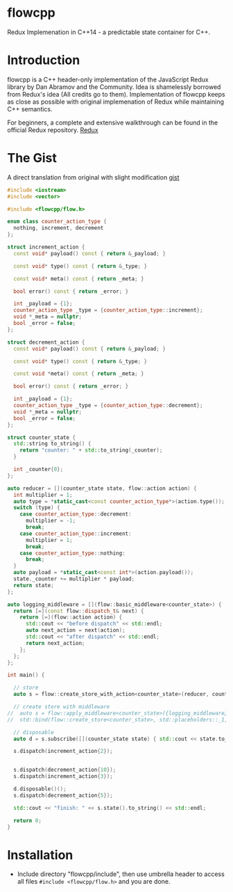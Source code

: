 # flowcpp
Redux Implemenation in C++14 - a predictable state container for C++.

# Introduction
flowcpp is a C++ header-only implementation of the JavaScript Redux library by Dan Abramov and the Community.
Idea is shamelessly borrowed from Redux's idea (All credits go to them). Implementation of flowcpp keeps as close as possible with original implemenation of Redux while maintaining C++ semantics.

For beginners, a complete and extensive walkthrough can be found in the official Redux repository. [Redux](https://github.com/rackt/redux)

# The Gist

A direct translation from original with slight modification [gist](https://github.com/rackt/redux/blob/master/README.md#the-gist)

``` C++
#include <iostream>
#include <vector>

#include <flowcpp/flow.h>

enum class counter_action_type {
  nothing, increment, decrement
};

struct increment_action {
  const void* payload() const { return &_payload; }

  const void* type() const { return &_type; }

  const void* meta() const { return _meta; }

  bool error() const { return _error; }

  int _payload = {1};
  counter_action_type _type = {counter_action_type::increment};
  void *_meta = nullptr;
  bool _error = false;
};

struct decrement_action {
  const void* payload() const { return &_payload; }

  const void* type() const { return &_type; }

  const void *meta() const { return _meta; }

  bool error() const { return _error; }

  int _payload = {1};
  counter_action_type _type = {counter_action_type::decrement};
  void *_meta = nullptr;
  bool _error = false;
};

struct counter_state {
  std::string to_string() {
    return "counter: " + std::to_string(_counter);
  }

  int _counter{0};
};

auto reducer = [](counter_state state, flow::action action) {
  int multiplier = 1;
  auto type = *static_cast<const counter_action_type*>(action.type());
  switch (type) {
    case counter_action_type::decrement:
      multiplier = -1;
      break;
    case counter_action_type::increment:
      multiplier = 1;
      break;
    case counter_action_type::nothing:
      break;
  }
  auto payload = *static_cast<const int*>(action.payload());
  state._counter += multiplier * payload;
  return state;
};

auto logging_middleware = [](flow::basic_middleware<counter_state>) {
  return [=](const flow::dispatch_t& next) {
    return [=](flow::action action) {
      std::cout << "before dispatch" << std::endl;
      auto next_action = next(action);
      std::cout << "after dispatch" << std::endl;
      return next_action;
    };
  };
};

int main() {

  // store
  auto s = flow::create_store_with_action<counter_state>(reducer, counter_state(), increment_action{10});

  // create store with middleware
//  auto s = flow::apply_middleware<counter_state>({logging_middleware})(
//  std::bind(flow::create_store<counter_state>, std::placeholders::_1, std::placeholders::_2))(reducer, counter_state());

  // disposable
  auto d = s.subscribe([](counter_state state) { std::cout << state.to_string() << std::endl; });

  s.dispatch(increment_action{2});


  s.dispatch(decrement_action{10});
  s.dispatch(increment_action{3});

  d.disposable()();
  s.dispatch(decrement_action{5});

  std::cout << "finish: " << s.state().to_string() << std::endl;

  return 0;
}
```

# Installation

* Include directory "flowcpp/include", then use umbrella header to access all files `#include <flowcpp/flow.h>` and you are done.
